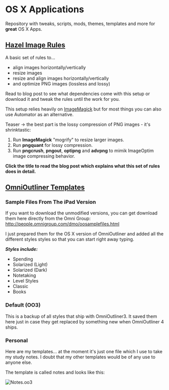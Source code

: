 # OS X Applications

Repository with tweaks, scripts, mods, themes, templates and more for **great** OS X Apps.

## [Hazel Image Rules](http://rocketink.net/2013/02/screenshots-and-image-manipulation.html)

A basic set of rules to…

- align images horizontally/vertically
- resize images
- resize and align images horizontally/vertically
- and optimize PNG images (lossless and lossy)

Read to blog post to see what dependencies come with this setup or download it and tweak the rules until the work for you.

This setup relies heavily on [ImageMagick](http://www.imagemagick.org/) but for most things you can also use Automator as an alternative.

Teaser → the best part is the lossy compression of PNG images - it's shrinktastic:

1. Run **ImageMagick** "mogrify" to resize larger images.
2. Run **pngquant** for lossy compression.
3. Run **pngcrush**, **pngout**, **optipng** and **advpng** to mimik ImageOptim image compressing behavior.

**Click the title to read the blog post which explains what this set of rules does in detail.**

## [OmniOutliner Templates](http://rocketink.net/2013/01/omnioutliner-templates.html)

### Sample Files From The iPad Version

If you want to download the unmodified versions, you can get download them here directly from the Omni Group:  <http://people.omnigroup.com/dmo/oosamplefiles.html>

I just prepared them for the OS X version of OmniOutliner and added all the different styles styles so that you can start right away typing.

***Styles include:***

* Spending
* Solarized (Light)
* Solarized (Dark)
* Notetaking
* Level Styles
* Classic
* Books

### Default (OO3)

This is a backup of all styles that ship with OmniOutliner3. It saved them here just in case they get replaced by something new when OmniOutliner 4 ships.

### Personal

Here are my templates… at the moment it's just one file which I use to take my study notes. I doubt that my other templates would be of any use to anyone else.

The template is called notes and looks like this:

![Notes.oo3](http://cl.ly/MAwc/OmniOutliner%20-%20Class%20Notes%20Template.jpg)